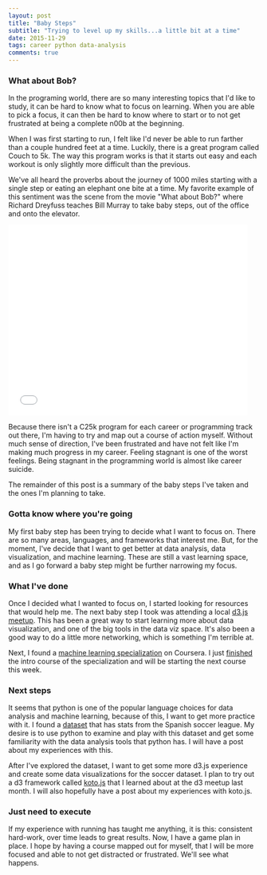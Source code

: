 ```yaml
---
layout: post
title: "Baby Steps"
subtitle: "Trying to level up my skills...a little bit at a time"
date: 2015-11-29
tags: career python data-analysis
comments: true
---
```


### What about Bob?

In the programing world, there are so many interesting topics that I'd like to study, it can be hard to know what to focus on learning. When you are able to pick a focus, it can then be hard to know where to start or to not get frustrated at being a complete n00b at the beginning. 

When I was first starting to run, I felt like I'd never be able to run farther than a couple hundred feet at a time. Luckily, there is a great program called Couch to 5k. The way this program works is that it starts out easy and each workout is only slightly more difficult than the previous.

We've all heard the proverbs about the journey of 1000 miles starting with a single step or eating an elephant one bite at a time. My favorite example of this sentiment was the scene from the movie "What about Bob?" where Richard Dreyfuss teaches Bill Murray to take baby steps, out of the office and onto the elevator. 

<iframe src="//giphy.com/embed/zrQXvLOHEYnTi" width="480" height="382" frameBorder="0" class="giphy-embed" allowFullScreen></iframe>

Because there isn't a C25k program for each career or programming track out there, I'm having to try and map out a course of action myself. Without much sense of direction, I've been frustrated and have not felt like I'm making much progress in my career. Feeling stagnant is one of the worst feelings. Being stagnant in the programming world is almost like career suicide.

The remainder of this post is a summary of the baby steps I've taken and the ones I'm planning to take.

### Gotta know where you're going

My first baby step has been trying to decide what I want to focus on. There are so many areas, languages, and frameworks that interest me. But, for the moment, I've decide that I want to get better at data analysis, data visualization, and machine learning. These are still a vast learning space, and as I go forward a baby step might be further narrowing my focus.

### What I've done

Once I decided what I wanted to focus on, I started looking for resources that would help me. The next baby step I took was attending a local [d3.js meetup](http://www.meetup.com/Utah-d3-js/). This has been a great way to start learning more about data visualization, and one of the big tools in the data viz space. It's also been a good way to do a little more networking, which is something I'm terrible at.

Next, I found a [machine learning specialization](https://www.coursera.org/specializations/machine-learning) on Coursera. I just [finished](https://www.coursera.org/account/accomplishments/certificate/HZYJCJBKZ7QA) the intro course of the specialization and will be starting the next course this week.

### Next steps

It seems that python is one of the popular language choices for data analysis and machine learning, because of this, I want to get more practice with it. I found a [dataset](https://datahub.io/dataset/spain-football-match-data-la-liga-primera-segunda) that has stats from the Spanish soccer league. My desire is to use python to examine and play with this dataset and get some familiarity with the data analysis tools that python has. I will have a post about my experiences with this.

After I've explored the dataset, I want to get some more d3.js experience and create some data visualizations for the soccer dataset. I plan to try out a d3 framework called [koto.js](http://kotojs.org/) that I learned about at the d3 meetup last month. I will also hopefully have a post about my experiences with koto.js.

### Just need to execute

If my experience with running has taught me anything, it is this: consistent hard-work, over time leads to great results. Now, I have a game plan in place. I hope by having a course mapped out for myself, that I will be more focused and able to not get distracted or frustrated. We'll see what happens. 